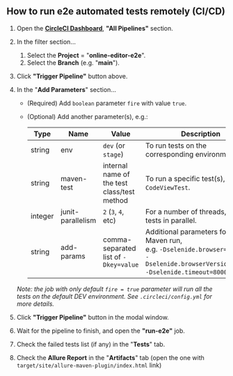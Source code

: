 ## How to run e2e automated tests remotely (CI/CD)

1. Open the **[CircleCI Dashboard](https://app.circleci.com/pipelines/github/jsightapi)**, **"All Pipelines"** section.
2. In the filter section...
    1. Select the **Project** = "**online-editor-e2e**".
    2. Select the **Branch** (e.g. "**main**").
3. Click **"Trigger Pipeline"** button above.
4. In the "**Add Parameters**" section...
    - (Required) Add `boolean` parameter `fire` with value `true`.
    - (Optional) Add another parameter(s), e.g.:

      | Type    | Name              | Value                                       | Description                                                                                                                                 |
      |---------|-------------------|---------------------------------------------|---------------------------------------------------------------------------------------------------------------------------------------------|
      | string  | env               | `dev` (or `stage`)                          | To run tests on the corresponding environment.                                                                                              |
      | string  | maven-test        | internal name of the test class/test method | To run a specific test(s), e.g. `CodeViewTest`.                                                                                             |
      | integer | junit-parallelism | `2` (`3`, `4`, etc)                         | For a number of threads, to run tests in parallel.                                                                                          |
      | string  | add-params        | comma-separated list of `-Dkey=value`       | Additional parameters for the Maven run, <br/> e.g. `-Dselenide.browser=firefox, -Dselenide.browserVersion=123.0, -Dselenide.timeout=8000`. |

   _Note: the job with only default `fire = true` parameter will run all the tests on the default DEV environment. See `.circleci/config.yml` for more details._
5. Click **"Trigger Pipeline"** button in the modal window.
6. Wait for the pipeline to finish, and open the **"run-e2e"** job.
7. Check the failed tests list (if any) in the "**Tests**" tab.
8. Check the **Allure Report** in the "**Artifacts**" tab (open the one with `target/site/allure-maven-plugin/index.html` link)